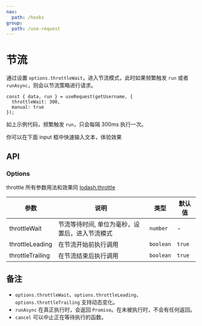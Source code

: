```yaml
---
nav:
  path: /hooks
group:
  path: /use-request
---
```


# 节流

通过设置 `options.throttleWait`，进入节流模式，此时如果频繁触发 `run` 或者 `runAsync`，则会以节流策略进行请求。

```tsx | pure
const { data, run } = useRequest(getUsername, {
  throttleWait: 300,
  manual: true
});
```

如上示例代码，频繁触发 `run`，只会每隔 300ms 执行一次。

你可以在下面 input 框中快速输入文本，体验效果

<code src="./demo/throttle.tsx"></code>

## API

### Options

throttle 所有参数用法和效果同 [lodash.throttle](https://www.lodashjs.com/docs/lodash.throttle/)

| 参数             | 说明                                           | 类型      | 默认值 |
| ---------------- | ---------------------------------------------- | --------- | ------ |
| throttleWait     | 节流等待时间, 单位为毫秒，设置后，进入节流模式 | `number`  | -      |
| throttleLeading  | 在节流开始前执行调用                           | `boolean` | `true` |
| throttleTrailing | 在节流结束后执行调用                           | `boolean` | `true` |

## 备注

- `options.throttleWait`、`options.throttleLeading`、`options.throttleTrailing` 支持动态变化。
- `runAsync` 在真正执行时，会返回 `Promise`。在未被执行时，不会有任何返回。
- `cancel` 可以中止正在等待执行的函数。
